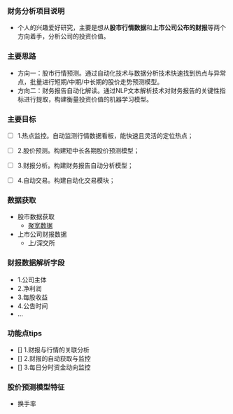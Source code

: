 ### 财务分析项目说明
- 个人的兴趣爱好研究，主要是想从**股市行情数据**和**上市公司公布的财报**等两个方向着手，分析公司的投资价值。

### 主要思路
- 方向一：股市行情预测。通过自动化技术与数据分析技术快速找到热点与异常点，批量进行短期/中期/中长期的股价走势预测模型。
- 方向二：财务报告自动化解读。通过NLP文本解析技术对财务报告的关键性指标进行提取，构建衡量投资价值的机器学习模型。


### 主要目标
- [ ] 1.热点监控。自动监测行情数据看板，能快速且灵活的定位热点；
- [ ] 2.股价预测。构建短中长各期股价预测模型；
- [ ] 3.财报分析。构建财务报告自动分析模型；
- [ ] 4.自动交易。构建自动化交易模块；


### 数据获取
- 股市数据获取
  - [聚宽数据](https://www.joinquant.com/help/api/help#name:JQData)
- 上市公司财报数据
  - 上/深交所

### 财报数据解析字段
- 1.公司主体
- 2.净利润
- 3.每股收益
- 4.公告时间
- ...

### 功能点tips
- [] 1.财报与行情的关联分析
- [] 2.财报的自动获取与监控
- [] 3.每日分时资金动向监控

### 股价预测模型特征
- 换手率
